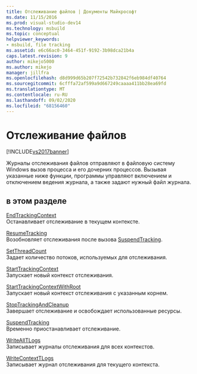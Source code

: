 ```yaml
---
title: Отслеживание файлов | Документы Майкрософт
ms.date: 11/15/2016
ms.prod: visual-studio-dev14
ms.technology: msbuild
ms.topic: conceptual
helpviewer_keywords:
- msbuild, file tracking
ms.assetid: e6c66ac0-3464-451f-9192-3b98dca21b4a
caps.latest.revision: 9
author: mikejo5000
ms.author: mikejo
manager: jillfra
ms.openlocfilehash: d8d999d65b207f72542b732842f6eb984df40764
ms.sourcegitcommit: 6cfffa72af599a9d667249caaaa411bb28ea69fd
ms.translationtype: MT
ms.contentlocale: ru-RU
ms.lasthandoff: 09/02/2020
ms.locfileid: "68156460"
---
```

# <a name="file-tracking"></a>Отслеживание файлов
[!INCLUDE[vs2017banner](../includes/vs2017banner.md)]

Журналы отслеживания файлов отправляют в файловую систему Windows вызов процесса и его дочерних процессов. Вызывая указанные ниже функции, программы управляют включением и отключением ведения журнала, а также задают нужный файл журнала.  
  
## <a name="in-this-section"></a>в этом разделе  
 [EndTrackingContext](../msbuild/endtrackingcontext.md)  
 Останавливает отслеживание в текущем контексте.  
  
 [ResumeTracking](../msbuild/resumetracking.md)  
 Возобновляет отслеживания после вызова [SuspendTracking](../msbuild/suspendtracking.md).  
  
 [SetThreadCount](../msbuild/setthreadcount.md)  
 Задает количество потоков, используемых для отслеживания.  
  
 [StartTrackingContext](../msbuild/starttrackingcontext.md)  
 Запускает новый контекст отслеживания.  
  
 [StartTrackingContextWithRoot](../msbuild/starttrackingcontextwithroot.md)  
 Запускает новый контекст отслеживания с указанным корнем.  
  
 [StopTrackingAndCleanup](../msbuild/stoptrackingandcleanup.md)  
 Завершает отслеживание и освобождает использованные ресурсы.  
  
 [SuspendTracking](../msbuild/suspendtracking.md)  
 Временно приостанавливает отслеживание.  
  
 [WriteAllTLogs](../msbuild/writealltlogs.md)  
 Записывает журналы отслеживания для всех контекстов.  
  
 [WriteContextTLogs](../msbuild/writecontexttlogs.md)  
 Записывает журнал отслеживания для текущего контекста.
